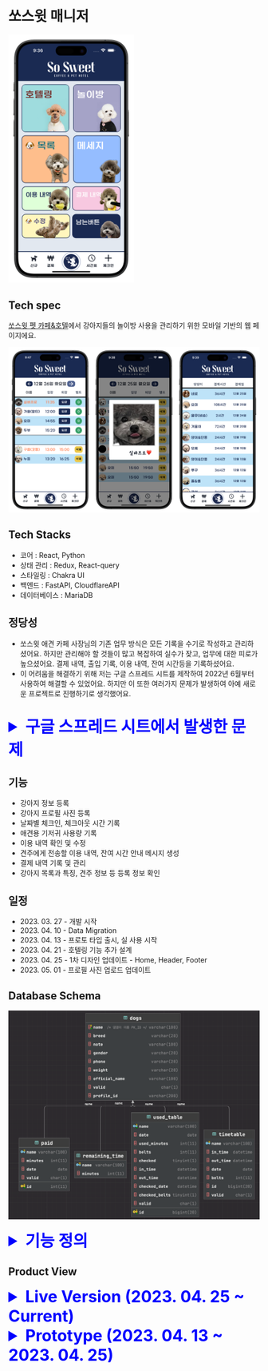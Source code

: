 # 쏘스윗 매니저

<img src="./images/main-image-1.png" style='max-width: 50%'  alt='main-page'/>

## Tech spec

[쏘스윗 펫 카페&호텔](https://www.instagram.com/sosweet_coffee_pet_hotel/)에서 강아지들의 놀이방 사용을 관리하기 위한 모바일 기반의 웹 페이지에요.

![main-image-2.png](./images/main-image-2.png)

## Tech Stacks
- 코어 : React, Python
- 상태 관리 : Redux, React-query
- 스타일링 : Chakra UI
- 백엔드 : FastAPI, CloudflareAPI
- 데이터베이스 : MariaDB

## 정당성

- 쏘스윗 애견 카페 사장님의 기존 업무 방식은 모든 기록을 수기로 작성하고 관리하셨어요.
  하지만 관리해야 할 것들이 많고 복잡하여 실수가 잦고, 업무에 대한 피로가 높으셨어요. 결제 내역, 출입 기록, 이용 내역, 잔여 시간등을 기록하셨어요.
- 이 어려움을 해결하기 위해 저는 구글 스프레드 시트를 제작하여 2022년 6월부터 사용하여 해결할 수 있었어요.
  하지만 이 또한 여러가지 문제가 발생하여 아예 새로운 프로젝트로 진행하기로 생각했어요.

<br/>
<details>
<summary style='font-size: xx-large; font-weight: bold; color: blue; cursor: pointer'>구글 스프레드 시트에서 발생한 문제</summary>

### 기존의 쏘스윗 매니저의 한계

### 스프레드 시트 설계

- 스프레드 시트에서 HH:MM 형식의 Duration을 다루려면 빌트인으로 제공되는 형식과 함수로는 사용이 불가하여, 이에 관한 함수를 사용자 작성 함수(script)로 개발하여 적용
- 고객에게 보낼 사용 내역 메세지를 자동으로 생성하여 주는 코드(IPython, Google Colaboratory) 개발
- 연두색은 사용자의 입력이 허용되는 부분, 분홍색은 입력이 허용되지 않는 부분으로 사용자의 입력에 대한 계산 결과값을 보여주는 부분.
- 2022년 6월 개발 완료 후 사용 시작

<details>
<summary style='font-size: xx-large; font-weight: bold; color: blue; cursor: pointer'>기존의 쏘스윗 매니저 보기</summary>

#### 개발 내역

![Untitled](./images/Untitled.png)

#### 월별 사용 시트

![Untitled](./images/Untitled-1.png)

#### 시간 계산기

![Untitled](./images/Untitled-2.png)

#### 데이터베이스 시트

![Untitled](./images/Untitled-3.png)

#### 사용 시간 시트

![Untitled](./images/Untitled-4.png)

#### 남은 시간 시트

![Untitled](./images/Untitled-5.png)

#### 결제 내역

![Untitled](./images/Untitled-6.png)

### 이슈 사항

![Untitled](./images/Untitled-7.png)

- Custom 함수를 적용한 부분들이 작동하지 않으면서 연쇄적으로 다른 곳까지 영향을 미치기 시작함.
- Loading… 으로 표기되며 사용자 작성 함수(script)의 실행 결과를 기다리고 있으나, 구글의 스크립트 서버에서 실행에 대한 요청이 누락되어 결과를 얻지 못 함.
- 사용 시간(분)에 종속된 셀들이 'Loading….'을 받아 NaN(Not a Number)를 나타내어 다른 곳에 영향을 미침

![Untitled](./images/Untitled-8.png)

![Untitled](./images/Untitled-9.png)

![Untitled](./images/Untitled-10.png)

</details>
</details>

## 기능

- 강아지 정보 등록
- 강아지 프로필 사진 등록
- 날짜별 체크인, 체크아웃 시간 기록
- 애견용 기저귀 사용량 기록
- 이용 내역 확인 및 수정
- 견주에게 전송할 이용 내역, 잔여 시간 안내 메시지 생성
- 결제 내역 기록 및 관리
- 강아지 목록과 특징, 견주 정보 등 등록 정보 확인

## 일정

- 2023\. 03. 27 - 개발 시작
- 2023\. 04. 10 - Data Migration
- 2023\. 04. 13 - 프로토 타입 출시, 실 사용 시작
- 2023\. 04. 21 - 호텔링 기능 추가 설계
- 2023\. 04. 25 - 1차 디자인 업데이트 - Home, Header, Footer
- 2023\. 05. 01 - 프로필 사진 업로드 업데이트

## Database Schema

![Untitled](./images/Untitled-19.png)

<details>
<summary style='font-size: xx-large; font-weight: bold; color: blue; cursor: pointer'>기능 정의</summary>


### > 0. 남은 시간

- 기존에 사용하던 스프레드 시트에서 이관해온 잔여 시간 데이터

### > 1. 강아지 등록 정보

- 이름
- 견종
- 특이사항
- 성별
- 견주 전화번호
- 몸무게
- 사용 내역 메세지 생성에 사용될 강아지 이름
- 삭제 여부
- 프로필 사진 API ID

### > 2. 결제 내역

- 이름
- 결제시간(분)
- 결제일
- 삭제 여부

### > 3. 시간표

- 이름
- 체크인 시간
- 체크아웃 시간
- 이용 날짜
- 기저귀 사용량
- 삭제 여부

### > 4. 사용 내역

- 이름
- 이용 날짜
- 이용 시간
- 기저귀 사용량
- 고객에게 사용 내역 메세지 전송 여부
- 체크인 시간
- 체크아웃 시간
- 메세지 전송일
- 기저귀 결제 여부
- 삭제 여부
</details>

## Product View

<details>
<summary style='font-size: xx-large; font-weight: bold; color: blue; cursor: pointer'>
Live Version (2023. 04. 25 ~ Current)
</summary>

### 홈화면

![Simulator Screenshot - iPhone 14 Pro Max - 2023-05-30 at 14.31.png](./images/Simulator_Screenshot_-_iPhone_14_Pro_Max_-_2023-05-30_at_14.31.png)

### 당겨서 새로고침

![스크린샷 2023-05-30 오후 2.37.png](./images/pull-to-refresh.png)

### 시간표

![Group 53.png](./images/Group_53.png)

![Group 54.png](./images/Group_54.png)

### 강아지 목록

![Group 55.png](./images/Group_55.png)

### 놀이방 이용 내역 전송

![Group 56.png](./images/Group_56.png)

### 메세지 예시

![KakaoTalk_Snapshot_20230530_144000.png](./images/KakaoTalk_Snapshot_20230530_144000.png)

### 강아지 등록 정보 수정

![Group 57.png](./images/Group_57.png)

![Group 58.png](./images/Group_58.png)

### 결제 내역

![Simulator Screenshot - iPhone 14 Pro Max - 2023-05-30 at 14.41 (1).png](./images/Simulator_Screenshot_-_iPhone_14_Pro_Max_-_2023-05-30_at_14.41_(1).png)

### 놀이방 이용 내역

![Simulator Screenshot - iPhone 14 Pro Max - 2023-05-30 at 14.41.png](./images/Simulator_Screenshot_-_iPhone_14_Pro_Max_-_2023-05-30_at_14.41.png)
</details>

<details>
<summary style='font-size: xx-large; font-weight: bold; color: blue; cursor: pointer'>
Prototype (2023. 04. 13 ~ 2023. 04. 25)
</summary>

### 1. 시간표

![Untitled](./images/Untitled-20.png)

![Untitled](./images/Untitled-21.png)

![Untitled](./images/Untitled-22.png)

### 2. 내역

### 2-1. 이용시간 계산

![Untitled](./images/Untitled-23.png)

![Untitled](./images/Untitled-24.png)

### 2-2. 이용 내역

![Untitled](./images/Untitled-25.png)

### 2-3. 결제 내역

![Untitled](./images/Untitled-26.png)

### 2-4. 댕댕이 목록

![Untitled](./images/Untitled-27.png)
</details>
